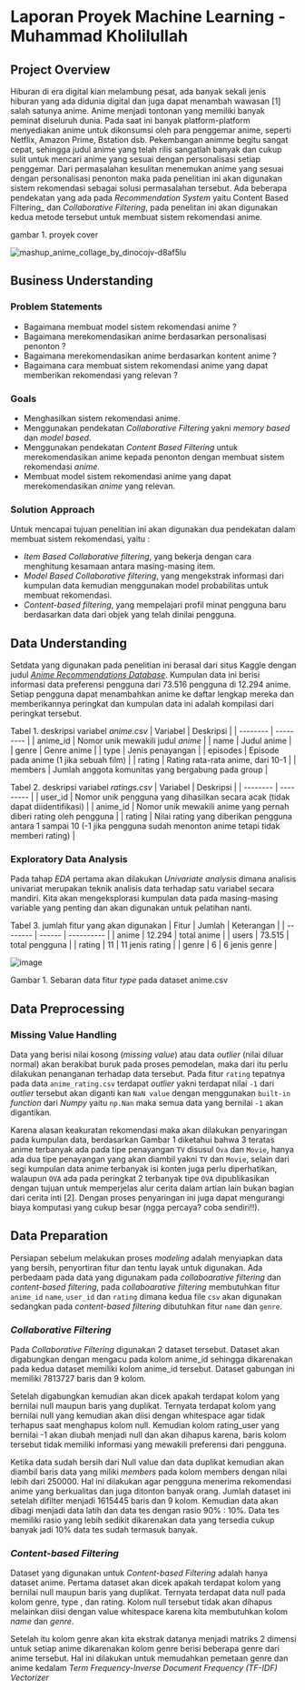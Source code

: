 # Laporan Proyek Machine Learning - Muhammad Kholilullah

## Project Overview

Hiburan di era digital kian melambung pesat, ada banyak sekali jenis hiburan yang ada didunia digital dan juga dapat menambah wawasan [1] salah satunya anime. Anime menjadi tontonan yang memiliki banyak peminat diseluruh dunia. Pada saat ini banyak platform-platform menyediakan anime untuk dikonsumsi oleh para penggemar anime, seperti Netflix, Amazon Prime, Bstation dsb. Pekembangan animme begitu sangat cepat, sehingga judul anime yang telah rilis sangatlah banyak dan cukup sulit untuk mencari anime yang sesuai dengan personalisasi setiap penggemar.
Dari permasalahan kesulitan menemukan anime yang sesuai dengan personalisasi penonton maka pada penelitian ini akan digunakan sistem rekomendasi sebagai solusi permasalahan tersebut. Ada beberapa pendekatan yang ada pada _Recommendation System_ yaitu Content Based Filtering_ dan _Collaborative Filtering_, pada penelitan ini akan digunakan kedua metode tersebut untuk membuat sistem rekomendasi anime.

gambar 1. proyek cover

![mashup_anime_collage_by_dinocojv-d8af5lu](https://github.com/roamercodes/anime-recommender-system/assets/22432578/9ca8c2dd-5f01-414c-85b1-d5eb0e97e4bf)

## Business Understanding

### Problem Statements

- Bagaimana membuat model sistem rekomendasi anime ?
- Bagaimana merekomendasikan anime berdasarkan personalisasi penonton ?
- Bagaimana merekomendasikan anime berdasarkan kontent anime ?
- Bagaimana cara membuat sistem rekomendasi anime yang dapat memberikan rekomendasi yang relevan ?

### Goals

- Menghasilkan sistem rekomendasi anime.
- Menggunakan pendekatan _Collaborative Filtering_ yakni _memory based_ dan _model based_.
- Menggunakan pendekatan _Content Based Filtering_ untuk merekomendasikan anime kepada penonton dengan membuat sistem rekomendasi *anime*.
- Membuat model sistem rekomendasi anime yang dapat merekomendasikan *anime* yang relevan.

### Solution Approach

Untuk mencapai tujuan penelitian ini akan digunakan dua pendekatan dalam membuat sistem rekomendasi, yaitu :

- *Item Based Collaborative filtering*, yang bekerja dengan cara menghitung kesamaan antara masing-masing item.
-  *Model Based Collaborative filtering*, yang mengekstrak informasi dari kumpulan data kemudian menggunakan model probabilitas untuk membuat rekomendasi.
- *Content-based filtering*, yang mempelajari profil minat pengguna baru berdasarkan data dari objek yang telah dinilai pengguna.

## Data Understanding

Setdata yang digunakan pada penelitian ini berasal dari situs Kaggle dengan judul [*Anime Recommendations Database*](https://www.kaggle.com/datasets/CooperUnion/anime-recommendations-database). Kumpulan data ini berisi informasi data preferensi pengguna dari 73.516 pengguna di 12.294 anime. Setiap pengguna dapat menambahkan anime ke daftar lengkap mereka dan memberikannya peringkat dan kumpulan data ini adalah kompilasi dari peringkat tersebut.

Tabel 1. deskripsi variabel _anime.csv_
| Variabel | Deskripsi |
| -------- | --------- |
| anime_id | Nomor unik mewakili judul *anime* |
| name     | Judul anime |
| genre    | Genre anime | 
| type     | Jenis penayangan |
| episodes | Episode pada anime (1 jika sebuah film) |
| rating   | Rating rata-rata anime, dari 10-1 |
| members  | Jumlah anggota komunitas yang bergabung pada group |

Tabel 2. deskripsi variabel _ratings.csv_
| Variabel | Deskripsi |
| -------- | --------- |
| user_id  | Nomor unik pengguna yang dihasilkan secara acak (tidak dapat diidentifikasi) |
| anime_id | Nomor unik mewakili anime yang pernah diberi rating oleh pengguna |
| rating   | Nilai rating yang diberikan pengguna antara 1 sampai 10 (-1 jika pengguna sudah menonton anime tetapi tidak memberi rating) |

### Exploratory Data Analysis

Pada tahap _EDA_ pertama akan dilakukan _Univariate analysis_ dimana analisis univariat merupakan teknik analisis data terhadap satu variabel secara mandiri.
Kita akan mengeksplorasi kumpulan data pada masing-masing variable yang penting dan akan digunakan untuk pelatihan nanti.

Tabel 3. jumlah fitur yang akan digunakan
| Fitur    | Jumlah | Keterangan |
| -------- | ------ | ---------- |
| anime    | 12.294 | total anime |
| users    | 73.515 | total pengguna |
| rating   | 11     | 11 jenis rating |
| genre    | 6      | 6 jenis genre |


![image](https://github.com/roamercodes/anime-recommender-system/assets/22432578/8d4c47fb-e206-43f8-bba1-83005d8d6e2c)

Gambar 1. Sebaran data fitur _type_ pada dataset anime.csv 

## Data Preprocessing

### Missing Value Handling

Data yang berisi nilai kosong (_missing value_) atau data _outlier_ (nilai diluar normal) akan berakibat buruk pada proses pemodelan, maka dari itu perlu dilakukan penanganan terhadap data tersebut. Pada fitur `rating` tepatnya pada data `anime_rating.csv` terdapat _outlier_ yakni terdapat nilai `-1` dari _outlier_ tersebut akan diganti kan `NaN value` dengan menggunakan `built-in` _function_ dari _Numpy_ yaitu `np.Nan` maka semua data yang bernilai `-1` akan digantikan.

Karena alasan keakuratan rekomendasi maka akan dilakukan penyaringan pada kumpulan data, berdasarkan Gambar 1 diketahui bahwa 3 teratas anime terbanyak ada pada tipe penayangan `TV` disusul `Ova` dan `Movie`, hanya ada dua tipe penayangan yang akan diambil yakni `TV` dan `Movie`, selain dari segi kumpulan data anime terbanyak isi konten juga perlu diperhatikan, walaupun `OVA` ada pada peringkat 2 terbanyak tipe `OVA` dipublikasikan dengan tujuan untuk memperjelas alur cerita dalam artian lain bukan bagian dari cerita inti [2]. Dengan proses penyaringan ini juga dapat mengurangi biaya komputasi yang cukup besar (ngga percaya? coba sendiri!!). 

## Data Preparation

Persiapan sebelum melakukan proses _modeling_ adalah menyiapkan data yang bersih, penyortiran fitur dan tentu layak untuk digunakan. Ada perbedaam pada data yang digunakam pada *collaboarative filtering* dan *content-based filtering*, pada *collaboarative filtering* membutuhkan fitur `anime_id` `name`, `user_id` dan `rating` dimana kedua file `csv` akan digunakan sedangkan pada *content-based filtering* dibutuhkan fitur `name` dan `genre`.



### *Collaborative Filtering*

Pada *Collaborative Filtering* digunakan 2 dataset tersebut. Dataset akan digabungkan dengan mengacu pada kolom anime_id sehingga dikarenakan pada kedua dataset memiliki kolom anime_id tersebut. Dataset gabungan ini memiliki 7813727 baris dan 9 kolom.

Setelah digabungkan kemudian akan dicek apakah terdapat kolom yang bernilai null maupun baris yang duplikat. Ternyata terdapat kolom yang bernilai null yang kemudian akan diisi dengan whitespace agar tidak terhapus saat menghapus kolom null. Kemudian kolom rating_user yang bernilai -1 akan diubah menjadi null dan akan dihapus karena, baris kolom tersebut tidak memiliki informasi yang mewakili preferensi dari pengguna.

Ketika data sudah bersih dari Null value dan data duplikat kemudian akan diambil baris data yang miliki *members* pada kolom members dengan nilai lebih dari 250000. Hal ini dilakukan agar pengguna menerima rekomendasi anime yang berkualitas dan juga ditonton banyak orang. Jumlah dataset ini setelah difilter menjadi 1615445 baris dan 9 kolom. Kemudian data akan dibagi menjadi data latih dan data tes dengan rasio 90% : 10%. Data tes memiliki rasio yang lebih sedikit dikarenakan data yang tersedia cukup banyak jadi 10% data tes sudah termasuk banyak.

### *Content-based Filtering*

Dataset yang digunakan untuk *Content-based Filtering* adalah hanya dataset anime. Pertama dataset akan dicek apakah terdapat kolom yang bernilai null maupun baris yang duplikat. Ternyata terdapat data null pada kolom genre, type , dan rating. Kolom null tersebut tidak akan dihapus melainkan diisi dengan value whitespace karena kita membutuhkan kolom *name* dan *genre*.

Setelah itu kolom genre akan kita ekstrak datanya menjadi matriks 2 dimensi untuk setiap anime dikarenakan kolom genre berisi beberapa genre dari anime tersebut. Hal ini dilakukan untuk memudahkan pemetaan genre dan anime kedalam *Term Frequency-Inverse Document Frequency (TF-IDF) Vectorizer*








